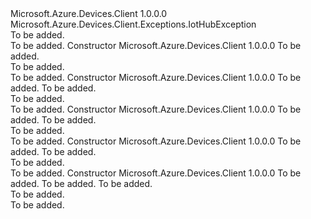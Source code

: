 <Type Name="DeviceDisabledException" FullName="Microsoft.Azure.Devices.Client.Exceptions.DeviceDisabledException">
  <TypeSignature Language="C#" Value="public sealed class DeviceDisabledException : Microsoft.Azure.Devices.Client.Exceptions.IotHubException" />
  <TypeSignature Language="ILAsm" Value=".class public auto ansi serializable sealed beforefieldinit DeviceDisabledException extends Microsoft.Azure.Devices.Client.Exceptions.IotHubException" />
  <TypeSignature Language="DocId" Value="T:Microsoft.Azure.Devices.Client.Exceptions.DeviceDisabledException" />
  <TypeSignature Language="VB.NET" Value="Public NotInheritable Class DeviceDisabledException&#xA;Inherits IotHubException" />
  <TypeSignature Language="F#" Value="type DeviceDisabledException = class&#xA;    inherit IotHubException" />
  <AssemblyInfo>
    <AssemblyName>Microsoft.Azure.Devices.Client</AssemblyName>
    <AssemblyVersion>1.0.0.0</AssemblyVersion>
  </AssemblyInfo>
  <Base>
    <BaseTypeName>Microsoft.Azure.Devices.Client.Exceptions.IotHubException</BaseTypeName>
  </Base>
  <Interfaces />
  <Docs>
    <summary>To be added.</summary>
    <remarks>To be added.</remarks>
  </Docs>
  <Members>
    <Member MemberName=".ctor">
      <MemberSignature Language="C#" Value="public DeviceDisabledException (string deviceId);" />
      <MemberSignature Language="ILAsm" Value=".method public hidebysig specialname rtspecialname instance void .ctor(string deviceId) cil managed" />
      <MemberSignature Language="DocId" Value="M:Microsoft.Azure.Devices.Client.Exceptions.DeviceDisabledException.#ctor(System.String)" />
      <MemberSignature Language="VB.NET" Value="Public Sub New (deviceId As String)" />
      <MemberSignature Language="F#" Value="new Microsoft.Azure.Devices.Client.Exceptions.DeviceDisabledException : string -&gt; Microsoft.Azure.Devices.Client.Exceptions.DeviceDisabledException" Usage="new Microsoft.Azure.Devices.Client.Exceptions.DeviceDisabledException deviceId" />
      <MemberType>Constructor</MemberType>
      <AssemblyInfo>
        <AssemblyName>Microsoft.Azure.Devices.Client</AssemblyName>
        <AssemblyVersion>1.0.0.0</AssemblyVersion>
      </AssemblyInfo>
      <Parameters>
        <Parameter Name="deviceId" Type="System.String" />
      </Parameters>
      <Docs>
        <param name="deviceId">To be added.</param>
        <summary>To be added.</summary>
        <remarks>To be added.</remarks>
      </Docs>
    </Member>
    <Member MemberName=".ctor">
      <MemberSignature Language="C#" Value="public DeviceDisabledException (System.Runtime.Serialization.SerializationInfo info, System.Runtime.Serialization.StreamingContext context);" />
      <MemberSignature Language="ILAsm" Value=".method public hidebysig specialname rtspecialname instance void .ctor(class System.Runtime.Serialization.SerializationInfo info, valuetype System.Runtime.Serialization.StreamingContext context) cil managed" />
      <MemberSignature Language="DocId" Value="M:Microsoft.Azure.Devices.Client.Exceptions.DeviceDisabledException.#ctor(System.Runtime.Serialization.SerializationInfo,System.Runtime.Serialization.StreamingContext)" />
      <MemberSignature Language="VB.NET" Value="Public Sub New (info As SerializationInfo, context As StreamingContext)" />
      <MemberSignature Language="F#" Value="new Microsoft.Azure.Devices.Client.Exceptions.DeviceDisabledException : System.Runtime.Serialization.SerializationInfo * System.Runtime.Serialization.StreamingContext -&gt; Microsoft.Azure.Devices.Client.Exceptions.DeviceDisabledException" Usage="new Microsoft.Azure.Devices.Client.Exceptions.DeviceDisabledException (info, context)" />
      <MemberType>Constructor</MemberType>
      <AssemblyInfo>
        <AssemblyName>Microsoft.Azure.Devices.Client</AssemblyName>
        <AssemblyVersion>1.0.0.0</AssemblyVersion>
      </AssemblyInfo>
      <Parameters>
        <Parameter Name="info" Type="System.Runtime.Serialization.SerializationInfo" />
        <Parameter Name="context" Type="System.Runtime.Serialization.StreamingContext" />
      </Parameters>
      <Docs>
        <param name="info">To be added.</param>
        <param name="context">To be added.</param>
        <summary>To be added.</summary>
        <remarks>To be added.</remarks>
      </Docs>
    </Member>
    <Member MemberName=".ctor">
      <MemberSignature Language="C#" Value="public DeviceDisabledException (string message, Exception innerException);" />
      <MemberSignature Language="ILAsm" Value=".method public hidebysig specialname rtspecialname instance void .ctor(string message, class System.Exception innerException) cil managed" />
      <MemberSignature Language="DocId" Value="M:Microsoft.Azure.Devices.Client.Exceptions.DeviceDisabledException.#ctor(System.String,System.Exception)" />
      <MemberSignature Language="VB.NET" Value="Public Sub New (message As String, innerException As Exception)" />
      <MemberSignature Language="F#" Value="new Microsoft.Azure.Devices.Client.Exceptions.DeviceDisabledException : string * Exception -&gt; Microsoft.Azure.Devices.Client.Exceptions.DeviceDisabledException" Usage="new Microsoft.Azure.Devices.Client.Exceptions.DeviceDisabledException (message, innerException)" />
      <MemberType>Constructor</MemberType>
      <AssemblyInfo>
        <AssemblyName>Microsoft.Azure.Devices.Client</AssemblyName>
        <AssemblyVersion>1.0.0.0</AssemblyVersion>
      </AssemblyInfo>
      <Parameters>
        <Parameter Name="message" Type="System.String" />
        <Parameter Name="innerException" Type="System.Exception" />
      </Parameters>
      <Docs>
        <param name="message">To be added.</param>
        <param name="innerException">To be added.</param>
        <summary>To be added.</summary>
        <remarks>To be added.</remarks>
      </Docs>
    </Member>
    <Member MemberName=".ctor">
      <MemberSignature Language="C#" Value="public DeviceDisabledException (string deviceId, string iotHubName);" />
      <MemberSignature Language="ILAsm" Value=".method public hidebysig specialname rtspecialname instance void .ctor(string deviceId, string iotHubName) cil managed" />
      <MemberSignature Language="DocId" Value="M:Microsoft.Azure.Devices.Client.Exceptions.DeviceDisabledException.#ctor(System.String,System.String)" />
      <MemberSignature Language="VB.NET" Value="Public Sub New (deviceId As String, iotHubName As String)" />
      <MemberSignature Language="F#" Value="new Microsoft.Azure.Devices.Client.Exceptions.DeviceDisabledException : string * string -&gt; Microsoft.Azure.Devices.Client.Exceptions.DeviceDisabledException" Usage="new Microsoft.Azure.Devices.Client.Exceptions.DeviceDisabledException (deviceId, iotHubName)" />
      <MemberType>Constructor</MemberType>
      <AssemblyInfo>
        <AssemblyName>Microsoft.Azure.Devices.Client</AssemblyName>
        <AssemblyVersion>1.0.0.0</AssemblyVersion>
      </AssemblyInfo>
      <Parameters>
        <Parameter Name="deviceId" Type="System.String" />
        <Parameter Name="iotHubName" Type="System.String" />
      </Parameters>
      <Docs>
        <param name="deviceId">To be added.</param>
        <param name="iotHubName">To be added.</param>
        <summary>To be added.</summary>
        <remarks>To be added.</remarks>
      </Docs>
    </Member>
    <Member MemberName=".ctor">
      <MemberSignature Language="C#" Value="public DeviceDisabledException (string deviceId, string iotHubName, string trackingId);" />
      <MemberSignature Language="ILAsm" Value=".method public hidebysig specialname rtspecialname instance void .ctor(string deviceId, string iotHubName, string trackingId) cil managed" />
      <MemberSignature Language="DocId" Value="M:Microsoft.Azure.Devices.Client.Exceptions.DeviceDisabledException.#ctor(System.String,System.String,System.String)" />
      <MemberSignature Language="VB.NET" Value="Public Sub New (deviceId As String, iotHubName As String, trackingId As String)" />
      <MemberSignature Language="F#" Value="new Microsoft.Azure.Devices.Client.Exceptions.DeviceDisabledException : string * string * string -&gt; Microsoft.Azure.Devices.Client.Exceptions.DeviceDisabledException" Usage="new Microsoft.Azure.Devices.Client.Exceptions.DeviceDisabledException (deviceId, iotHubName, trackingId)" />
      <MemberType>Constructor</MemberType>
      <AssemblyInfo>
        <AssemblyName>Microsoft.Azure.Devices.Client</AssemblyName>
        <AssemblyVersion>1.0.0.0</AssemblyVersion>
      </AssemblyInfo>
      <Parameters>
        <Parameter Name="deviceId" Type="System.String" />
        <Parameter Name="iotHubName" Type="System.String" />
        <Parameter Name="trackingId" Type="System.String" />
      </Parameters>
      <Docs>
        <param name="deviceId">To be added.</param>
        <param name="iotHubName">To be added.</param>
        <param name="trackingId">To be added.</param>
        <summary>To be added.</summary>
        <remarks>To be added.</remarks>
      </Docs>
    </Member>
  </Members>
</Type>